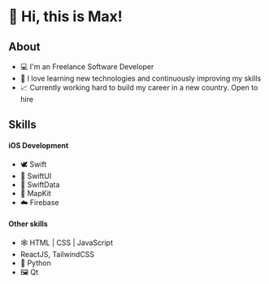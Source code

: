 # 👋 Hi, this is Max!
<!------
### 💼 **[My Portfolio](http://immmax.github.io)**] 
------>
## About
- 💻 I'm an Freelance Software Developer
- 🚀 I love learning new technologies and continuously improving my skills
- 📈 Currently working hard to build my career in a new country. Open to hire

## Skills
#### iOS Development
- 🕊️ Swift
- 🎨 SwiftUI
- 📅 SwiftData
- 📍 MapKit
- ☁️ Firebase
#### Other skills
- 🕸️ HTML | CSS | JavaScript
- ReactJS, TailwindCSS
- 🐍 Python
- 🖼️ Qt
